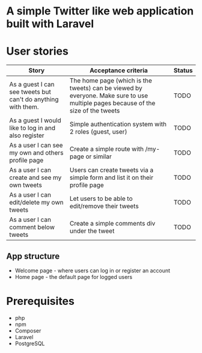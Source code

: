 # A simple Twitter like web application built with Laravel

# User stories

|Story|Acceptance criteria|Status|
|---|---|---|
|As a guest I can see tweets but can't do anything with them.|The home page (which is the tweets) can be viewed by everyone. Make sure to use multiple pages because of the size of the tweets|TODO|
|As a guest I would like to log in and also register|Simple authentication system with 2 roles (guest, user)|TODO|
|As a user I can see my own and others profile page|Create a simple route with /my-page or similar|TODO|
|As a user I can create and see my own tweets|Users can create tweets via a simple form and list it on their profile page|TODO|
|As a user I can edit/delete my own tweets|Let users to be able to edit/remove their tweets|TODO|
|As a user I can comment below tweets|Create a simple comments div under the tweet|TODO|

## App structure

- Welcome page - where users can log in or register an account
- Home page - the default page for logged users

# Prerequisites

- php
- npm
- Composer
- Laravel
- PostgreSQL

